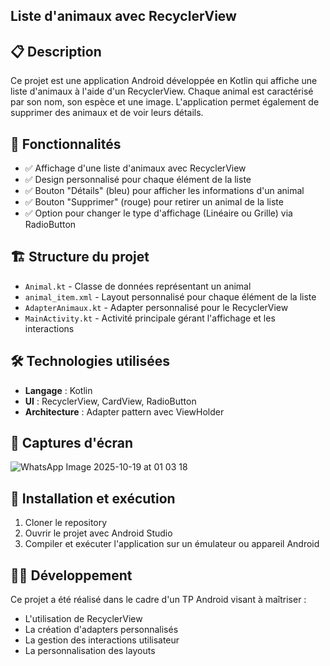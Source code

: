 ## Liste d'animaux avec RecyclerView

## 📋 Description
Ce projet est une application Android développée en Kotlin qui affiche une liste d'animaux à l'aide d'un RecyclerView. Chaque animal est caractérisé par son nom, son espèce et une image. L'application permet également de supprimer des animaux et de voir leurs détails.

## 🎯 Fonctionnalités
- ✅ Affichage d'une liste d'animaux avec RecyclerView
- ✅ Design personnalisé pour chaque élément de la liste
- ✅ Bouton "Détails" (bleu) pour afficher les informations d'un animal
- ✅ Bouton "Supprimer" (rouge) pour retirer un animal de la liste
- ✅ Option pour changer le type d'affichage (Linéaire ou Grille) via RadioButton

## 🏗 Structure du projet
- `Animal.kt` - Classe de données représentant un animal
- `animal_item.xml` - Layout personnalisé pour chaque élément de la liste
- `AdapterAnimaux.kt` - Adapter personnalisé pour le RecyclerView
- `MainActivity.kt` - Activité principale gérant l'affichage et les interactions

## 🛠 Technologies utilisées
- **Langage** : Kotlin
- **UI** : RecyclerView, CardView, RadioButton
- **Architecture** : Adapter pattern avec ViewHolder

## 📸 Captures d'écran
![WhatsApp Image 2025-10-19 at 01 03 18](https://github.com/user-attachments/assets/86e9f025-7a71-4701-86bc-a37df6b1185d)


## 🚀 Installation et exécution
1. Cloner le repository
2. Ouvrir le projet avec Android Studio
3. Compiler et exécuter l'application sur un émulateur ou appareil Android

## 👨‍💻 Développement
Ce projet a été réalisé dans le cadre d'un TP Android visant à maîtriser :
- L'utilisation de RecyclerView
- La création d'adapters personnalisés
- La gestion des interactions utilisateur
- La personnalisation des layouts

